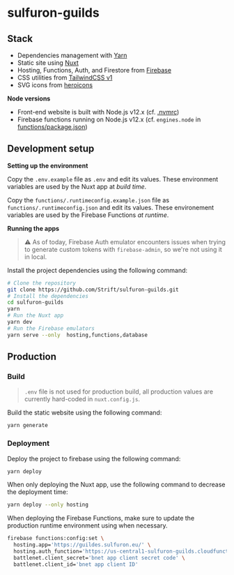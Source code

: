 # sulfuron-guilds

## Stack

- Dependencies management with [Yarn](https://yarnpkg.com/)
- Static site using [Nuxt](https://nuxtjs.org/)
- Hosting, Functions, Auth, and Firestore from [Firebase](https://firebase.google.com/)
- CSS utilities from [TailwindCSS v1](https://v1.tailwindcss.com/)
- SVG icons from [heroicons](https://heroicons.com/)

**Node versions**

- Front-end website is built with Node.js v12.x (cf. [.nvmrc](.nvmrc))
- Firebase functions running on Node.js v12.x (cf. `engines.node` in [functions/package.json](functions/package.json))

## Development setup

**Setting up the environment**

Copy the `.env.example` file as `.env` and edit its values. These environment variables are used by the Nuxt app at _build time_.

Copy the `functions/.runtimeconfig.example.json` file as `functions/.runtimeconfig.json` and edit its values. These environement variables are used by the Firebase Functions _at runtime_.

**Running the apps**

> ⚠️ As of today, Firebase Auth emulator encounters issues when trying to generate custom tokens with `firebase-admin`, so we're not using it in local. 

Install the project dependencies using the following command:

```bash
# Clone the repository
git clone https://github.com/Strift/sulfuron-guilds.git
# Install the dependencies
cd sulfuron-guilds
yarn
# Run the Nuxt app
yarn dev
# Run the Firebase emulators
yarn serve --only  hosting,functions,database
```

## Production

### Build

> `.env` file is not used for production build, all production values are currently hard-coded in `nuxt.config.js`.

Build the static website using the following command:

```bash
yarn generate
```

### Deployment

Deploy the project to firebase using the following command:

```bash
yarn deploy
```

When only deploying the Nuxt app, use the following command to decrease the deployment time:

```bash
yarn deploy --only hosting
```

When deploying the Firebase Functions, make sure to update the production runtime environment using when necessary.

```bash
firebase functions:config:set \
  hosting.app='https://guildes.sulfuron.eu/' \
  hosting.auth_function='https://us-central1-sulfuron-guilds.cloudfunctions.net/auth' \
  battlenet.client_secret='bnet app client secret code' \
  battlenet.client_id='bnet app client ID'
```
